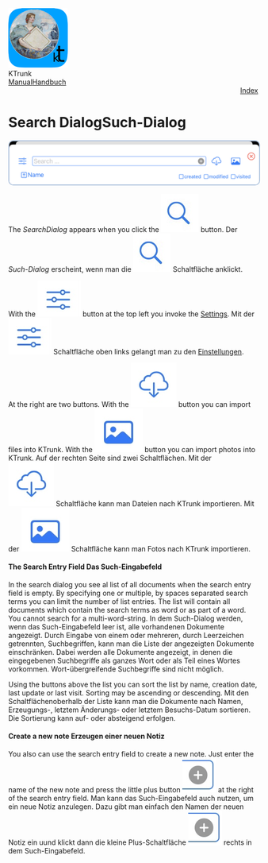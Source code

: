 <div class="logoRow">
  <div class="logoColumn logoColumnLeft">
    <img src="./../logo120.png">
  </div>
  <div class="logoColumn logoColumnRight">
    <div class="vCentered">
      <div class="logoTitle">KTrunk</div>
      <div class="logoTitle"><a href="./../Manual.html"><span class="en">Manual</span><span class="de">Handbuch</span></a></div>
      <div class="logoDescription" style="text-align: right;"><a href="Index.html">Index</a></div>
    </div>
  </div>
</div>
<h1>
  <span class="en">Search Dialog</span><span class="de">Such-Dialog</span>
</h1>
<img src="SearchDialog.jpg" style="border: 2px solid #B0C4DE; border-radius: 10px;">
<p>
  <span class="en">The <i>SearchDialog</i> appears when you click the <img src="buttons/search.jpg" class="appButton"> button.</span>
  <span class="de">Der <i>Such-Dialog</i> erscheint, wenn man die <img src="buttons/search.jpg" class="appButton"> Schaltfläche anklickt.</span>
</p>
<p>
  <span class="en">With the <img src="buttons/settings.jpg" class="appButton"> button at the top left you invoke the <a href="Settings.html">Settings</a>.</span>
  <span class="de">Mit der <img src="buttons/settings.jpg" class="appButton"> Schaltfläche oben links gelangt man zu den <a href="Settings.html">Einstellungen</a>.</span>
</p>
<p>
  <span class="en">At the right are two buttons. With the <img src="buttons/download.jpg" class="appButton"> button you can import files into KTrunk. With the <img src="buttons/img.jpg" class="appButton"> button you can import photos into KTrunk.</span>
  <span class="de">Auf der rechten Seite sind zwei Schaltflächen. Mit der <img src="buttons/download.jpg" class="appButton"> Schaltfläche kann man Dateien nach KTrunk importieren. Mit der <img src="buttons/img.jpg" class="appButton"> Schaltfläche kann man Fotos nach KTrunk importieren.</span>
</p>
<h4>
  <span class="en">The Search Entry Field</span>
  <span class="de">Das Such-Eingabefeld</span>
</h4>
<p>
  <span class="en">In the search dialog you see al list of all documents when the search entry field is empty. By specifying one or multiple, by spaces separated search terms you can limit the number of list entries. The list will contain all documents which contain the search terms as word or as part of a word. You cannot search for a multi-word-string.</span>
  <span class="de">In dem Such-Dialog werden, wenn das Such-Eingabefeld leer ist, alle vorhandenen Dokumente angezeigt. Durch Eingabe von einem oder mehreren, durch Leerzeichen getrennten, Suchbegriffen, kann man die Liste der angezeigten Dokumente einschränken. Dabei werden alle Dokumente angezeigt, in denen die eingegebenen Suchbegriffe als ganzes Wort oder als Teil eines Wortes vorkommen. Wort-übergreifende Suchbegriffe sind nicht möglich.</span>
</p>
<p>
  <span class="en">Using the buttons above the list you can sort the list by name, creation date, last update or last visit. Sorting may be ascending or descending.</span>
  <span class="de">Mit den Schaltflächenoberhalb der Liste kann man die Dokumente nach Namen, Erzeugungs-, letztem Änderungs- oder letztem Besuchs-Datum sortieren. Die Sortierung kann auf- oder absteigend erfolgen.</span>
</p>
<h4>
  <span class="en">Create a new note</span>
  <span class="de">Erzeugen einer neuen Notiz</span>
</h4>
<p>
  <span class="en">You also can use the search entry field to create a new note. Just enter the name of the new note and press the little plus button <img src="buttons/createNew.jpg" class="appButton"> at the right of the search entry field.</span>
  <span class="de">Man kann das Such-Eingabefeld auch nutzen, um ein neue Notiz anzulegen. Dazu gibt man einfach den Namen der neuen Notiz ein uund klickt dann die kleine Plus-Schaltfläche <img src="buttons/createNew.jpg" class="appButton"> rechts in dem Such-Eingabefeld.</span>
</p>
